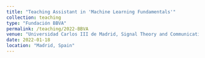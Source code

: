 ```yaml
---
title: "Teaching Assistant in 'Machine Learning Fundamentals'"
collection: teaching
type: "Fundación BBVA"
permalink: /teaching/2022-BBVA
venue: "Universidad Carlos III de Madrid, Signal Theory and Communications Department"
date: 2022-01-18
location: "Madrid, Spain"
---
```


